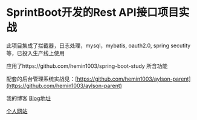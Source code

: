 # SprintBoot开发的Rest API接口项目实战

此项目集成了拦截器，日志处理，mysql，mybatis, oauth2.0, spring secutity等，已投入生产线上使用

应用了https://github.com/hemin1003/spring-boot-study 所含功能

配套的后台管理系统实战见：[https://github.com/hemin1003/aylson-parent](https://github.com/hemin1003/aylson-parent)

我的博客
[Blog地址](http://blog.csdn.net/hemin1003)

[个人网站](http://heminit.com/)